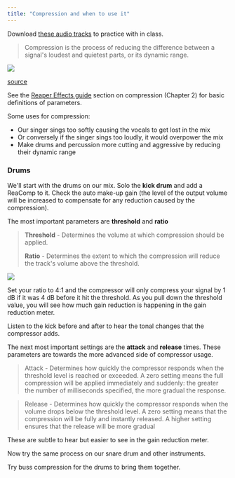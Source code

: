 ```yaml
---
title: "Compression and when to use it"
---
```


Download [these audio tracks](../comp-audio.zip) to practice with in class. 

> Compression is the process of reducing the difference between a signal's loudest and quietest parts, or its dynamic range.

![](../Figure-7.11-Dynamics-compression-and-expansion.png)

[source](http://digitalsoundandmusic.com/chapters/ch7/)

See the [Reaper Effects guide](https://www.reaper.fm/guides/REAPEREffectsGuide2021.pdf) section on compression (Chapter 2) for basic definitions of parameters.

Some uses for compression:

- Our singer sings too softly causing the vocals to get lost in the mix
- Or conversely if the singer sings too loudly, it would overpower the mix
- Make drums and percussion more cutting and aggressive by reducing their dynamic range

### Drums

We'll start with the drums on our mix. Solo the **kick drum** and add a ReaComp to it. Check the auto make-up gain (the level of the output volume will be increased to compensate for any reduction caused by the compression).

The most important parameters are **threshold** and **ratio**

> **Threshold** - Determines the volume at which compression should be applied.
>
> **Ratio** - Determines the extent to which the compression will reduce the track's volume above the threshold.

![](../Audio-Compressor-Ratio-Chart-652x435-1418756899.jpg)

Set your ratio to 4:1 and the compressor will only compress your signal by 1 dB if it was 4 dB before it hit the threshold. As you pull down the threshold value, you will see how much gain reduction is happening in the gain reduction meter.

Listen to the kick before and after to hear the tonal changes that the compressor adds.

The next most important settings are the **attack** and **release** times. These parameters are towards the more advanced side of compressor usage.

> Attack - Determines how quickly the compressor responds when the threshold level is reached or exceeded. A zero
> setting means the full compression will be applied immediately and suddenly: the greater the number of
> milliseconds specified, the more gradual the response.

> Release - Determines how quickly the compressor responds when the volume drops below the threshold level. A zero
> setting means that the compression will be fully and instantly released. A higher setting ensures that the release
> will be more gradual

These are subtle to hear but easier to see in the gain reduction meter.

Now try the same process on our snare drum and other instruments.

Try buss compression for the drums to bring them together. 
